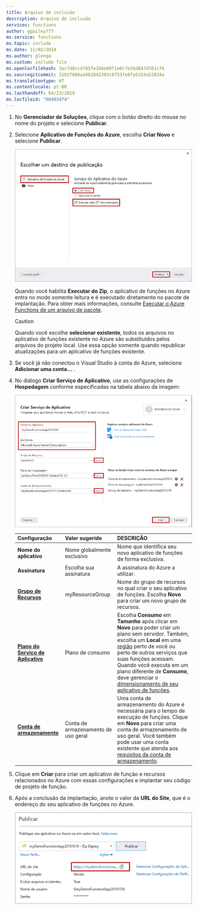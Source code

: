 ```yaml
---
title: Arquivo de inclusão
description: Arquivo de inclusão
services: functions
author: ggailey777
ms.service: functions
ms.topic: include
ms.date: 11/02/2018
ms.author: glenga
ms.custom: include file
ms.openlocfilehash: 3ac7d8cc4705fe1b6e80f1e0c7e26d847d761cf6
ms.sourcegitcommit: 3102f886aa962842303c8753fe8fa5324a52834a
ms.translationtype: HT
ms.contentlocale: pt-BR
ms.lasthandoff: 04/23/2019
ms.locfileid: "60403474"
---
```

1. No **Gerenciador de Soluções**, clique com o botão direito do mouse no nome do projeto e selecione **Publicar**.

2. Selecione **Aplicativo de Funções do Azure**, escolha **Criar Novo** e selecione **Publicar**.

    ![Escolher um destino de publicação](./media/functions-vstools-publish/functions-visual-studio-publish-profile.png)

    Quando você habilita **Executar do Zip**, o aplicativo de funções no Azure entra no modo somente leitura e é executado diretamente no pacote de implantação. Para obter mais informações, consulte [Executar o Azure Functions de um arquivo de pacote](../articles/azure-functions/run-functions-from-deployment-package.md).
     
    >[!CAUTION]
    >Quando você escolhe **selecionar existente**, todos os arquivos no aplicativo de funções existente no Azure são substituídos pelos arquivos do projeto local. Use essa opção somente quando republicar atualizações para um aplicativo de funções existente.

3. Se você já não conectou o Visual Studio à conta do Azure, selecione **Adicionar uma conta...** .

4. No diálogo **Criar Serviço de Aplicativo**, use as configurações de **Hospedagem** conforme especificadas na tabela abaixo da imagem:

    ![Criar caixa de diálogo do Serviço de Aplicativo](./media/functions-vstools-publish/functions-visual-studio-publish.png)

    | Configuração      | Valor sugerido  | DESCRIÇÃO                                |
    | ------------ |  ------- | -------------------------------------------------- |
    | **Nome do aplicativo** | Nome globalmente exclusivo | Nome que identifica seu novo aplicativo de funções de forma exclusiva. |
    | **Assinatura** | Escolha sua assinatura | A assinatura do Azure a utilizar. |
    | **[Grupo de Recursos](../articles/azure-resource-manager/resource-group-overview.md)** | myResourceGroup |  Nome do grupo de recursos no qual criar o seu aplicativo de funções. Escolha **Novo** para criar um novo grupo de recursos.|
    | **[Plano do Serviço de Aplicativo](../articles/azure-functions/functions-scale.md)** | Plano de consumo | Escolha **Consumo** em **Tamanho** após clicar em **Novo** para poder criar um plano sem servidor. Também, escolha um **Local** em uma [região](https://azure.microsoft.com/regions/) perto de você ou perto de outros serviços que suas funções acessam. Quando você executa em um plano diferente de **Consumo**, deve gerenciar o [dimensionamento de seu aplicativo de funções](../articles/azure-functions/functions-scale.md).  |
    | **[Conta de armazenamento](../articles/storage/common/storage-quickstart-create-account.md)** | Conta de armazenamento de uso geral | Uma conta de armazenamento do Azure é necessária para o tempo de execução de funções. Clique em **Novo** para criar uma conta de armazenamento de uso geral. Você também pode usar uma conta existente que atenda aos [requisitos da conta de armazenamento](../articles/azure-functions/functions-scale.md#storage-account-requirements).  |

5. Clique em **Criar** para criar um aplicativo de função e recursos relacionados no Azure com essas configurações e implantar seu código de projeto de função. 

6. Após a conclusão da implantação, anote o valor da **URL do Site**, que é o endereço do seu aplicativo de funções no Azure.

    ![Publicar mensagem de êxito](./media/functions-vstools-publish/functions-visual-studio-publish-complete.png)
